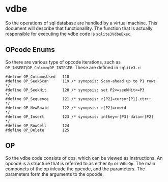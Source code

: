 # vdbe

So the operations of sql database are handled by a virtual machine. This document will describe that functionallity. The function that is actually responsible for executing the vdbe code is `sqlite3VdbeExec`.

## OPcode Enums

So there are various type of opcode iterations, such as `OP_INSERT`/`OP_Column`/`OP_INTEGER`. These are defined in `sqlite3.c`:

```
#define OP_ColumnsUsed   118
#define OP_SeekScan      119 /* synopsis: Scan-ahead up to P1 rows         */
#define OP_SeekHit       120 /* synopsis: set P2<=seekHit<=P3              */
#define OP_Sequence      121 /* synopsis: r[P2]=cursor[P1].ctr++           */
#define OP_NewRowid      122 /* synopsis: r[P2]=rowid                      */
#define OP_Insert        123 /* synopsis: intkey=r[P3] data=r[P2]          */
#define OP_RowCell       124
#define OP_Delete        125
```

## OP

So the vdbe code consists of ops, which can be viewed as instructions. An opcode is a structure that is referred to as either `Op` or `VdbeOp`. The main componets of the op inlcude the opcode, and the parameters. The parameters form the arguments to the opcode.
